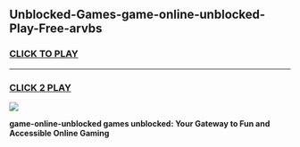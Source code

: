 
## Unblocked-Games-game-online-unblocked-Play-Free-arvbs
<h3>
<a href="https://premium76.site?title=game-online-unblocked&ref=22A">CLICK TO PLAY</a></h3>
<hr>

<h3>
<a href="https://premium76.site?title=game-online-unblocked&ref=22A">CLICK 2 PLAY</a>
  
</h3>

<a href="https://premium76.site?title=game-online-unblocked&ref=22A"><img src="https://clearcache.store/games.png"></a>


**game-online-unblocked games unblocked: Your Gateway to Fun and Accessible Online Gaming**
